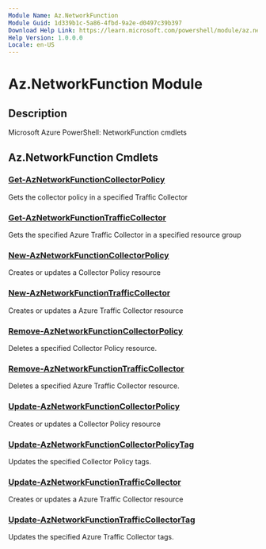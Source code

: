 ```yaml
---
Module Name: Az.NetworkFunction
Module Guid: 1d339b1c-5a86-4fbd-9a2e-d0497c39b397
Download Help Link: https://learn.microsoft.com/powershell/module/az.networkfunction
Help Version: 1.0.0.0
Locale: en-US
---
```


# Az.NetworkFunction Module
## Description
Microsoft Azure PowerShell: NetworkFunction cmdlets

## Az.NetworkFunction Cmdlets
### [Get-AzNetworkFunctionCollectorPolicy](Get-AzNetworkFunctionCollectorPolicy.md)
Gets the collector policy in a specified Traffic Collector

### [Get-AzNetworkFunctionTrafficCollector](Get-AzNetworkFunctionTrafficCollector.md)
Gets the specified Azure Traffic Collector in a specified resource group

### [New-AzNetworkFunctionCollectorPolicy](New-AzNetworkFunctionCollectorPolicy.md)
Creates or updates a Collector Policy resource

### [New-AzNetworkFunctionTrafficCollector](New-AzNetworkFunctionTrafficCollector.md)
Creates or updates a Azure Traffic Collector resource

### [Remove-AzNetworkFunctionCollectorPolicy](Remove-AzNetworkFunctionCollectorPolicy.md)
Deletes a specified Collector Policy resource.

### [Remove-AzNetworkFunctionTrafficCollector](Remove-AzNetworkFunctionTrafficCollector.md)
Deletes a specified Azure Traffic Collector resource.

### [Update-AzNetworkFunctionCollectorPolicy](Update-AzNetworkFunctionCollectorPolicy.md)
Creates or updates a Collector Policy resource

### [Update-AzNetworkFunctionCollectorPolicyTag](Update-AzNetworkFunctionCollectorPolicyTag.md)
Updates the specified Collector Policy tags.

### [Update-AzNetworkFunctionTrafficCollector](Update-AzNetworkFunctionTrafficCollector.md)
Creates or updates a Azure Traffic Collector resource

### [Update-AzNetworkFunctionTrafficCollectorTag](Update-AzNetworkFunctionTrafficCollectorTag.md)
Updates the specified Azure Traffic Collector tags.

